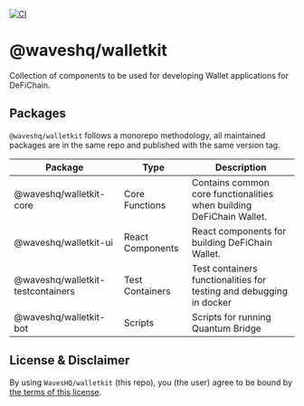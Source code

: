 [![CI](https://github.com/WavesHQ/walletkit/actions/workflows/ci.yml/badge.svg)](https://github.com/WavesHQ/walletkit/actions/workflows/ci.yml)

# @waveshq/walletkit

Collection of components to be used for developing Wallet applications for DeFiChain.

## Packages

`@waveshq/walletkit` follows a monorepo methodology, all maintained packages are in the same repo and published with the
same version tag.

| Package                           | Type             | Description                                                          |
| --------------------------------- | ---------------- | -------------------------------------------------------------------- |
| @waveshq/walletkit-core           | Core Functions   | Contains common core functionalities when building DeFiChain Wallet. |
| @waveshq/walletkit-ui             | React Components | React components for building DeFiChain Wallet.                      |
| @waveshq/walletkit-testcontainers | Test Containers  | Test containers functionalities for testing and debugging in docker  |
| @waveshq/walletkit-bot            | Scripts          | Scripts for running Quantum Bridge                                   |

## License & Disclaimer

By using `WavesHQ/walletkit` (this repo), you (the user) agree to be bound by [the terms of this license](LICENSE).
